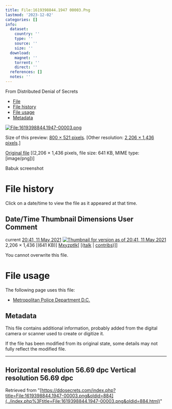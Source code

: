 ```yaml
---
title: File:1619398844.1947 00003.Png
lastmod: '2023-12-02'
categories: []
info:
  dataset:
    country: ''
    type: ''
    source: ''
    size: ''
  download:
    magnet: ''
    torrent: ''
    direct: ''
  references: []
  notes: ''
---
```




From Distributed Denial of Secrets

- [File](./File:1619398844.1947-00003.png.html#file)
- [File history](./File:1619398844.1947-00003.png.html#filehistory)
- [File usage](./File:1619398844.1947-00003.png.html#filelinks)
- [Metadata](./File:1619398844.1947-00003.png.html#metadata)

[![File:1619398844.1947-00003.png](../images/thumb/0/0b/1619398844.1947-00003.png/800px-1619398844.1947-00003.png%3F20210511204154)](../images/0/0b/1619398844.1947-00003.png)

Size of this preview: [800 × 521
pixels](../images/thumb/0/0b/1619398844.1947-00003.png/800px-1619398844.1947-00003.png).
[Other resolution: [2,206 × 1,436
pixels](../images/0/0b/1619398844.1947-00003.png).]

[Original
file](../images/0/0b/1619398844.1947-00003.png "1619398844.1947-00003.png")
‎[(2,206 × 1,436 pixels, file size: 641 KB, MIME type:
[image/png])]

Babuk screenshot

# File history

Click on a date/time to view the file as it appeared at that time.

Date/Time Thumbnail Dimensions User Comment
---
current [20:41, 11 May 2021](../images/0/0b/1619398844.1947-00003.png) [![Thumbnail for version as of 20:41, 11 May 2021](../images/thumb/0/0b/1619398844.1947-00003.png/120px-1619398844.1947-00003.png%3F20210511204154)](../images/0/0b/1619398844.1947-00003.png) 2,206 × 1,436 [(641 KB)] [Mxyzptlk](../index.php%3Ftitle=User:Mxyzptlk&action=edit&redlink=1.html "User:Mxyzptlk (page does not exist)")[ [([talk](../index.php%3Ftitle=User_talk:Mxyzptlk&action=edit&redlink=1.html "User talk:Mxyzptlk (page does not exist)") | [contribs](./Special:Contributions/Mxyzptlk.html "Special:Contributions/Mxyzptlk"))]]

You cannot overwrite this file.

# File usage

The following page uses this file:

- [Metropolitan Police Department
D.C.](Metropolitan_Police_Department_D.C..html "Metropolitan Police Department D.C.")

## Metadata

This file contains additional information, probably added from the
digital camera or scanner used to create or digitize it.

If the file has been modified from its original state, some details may
not fully reflect the modified file.

---
Horizontal resolution 56.69 dpc
Vertical resolution 56.69 dpc
---

Retrieved from
"[https://ddosecrets.com/index.php?title=File:1619398844.1947-00003.png&oldid=884](../index.php%3Ftitle=File:1619398844.1947-00003.png&oldid=884.html)"

